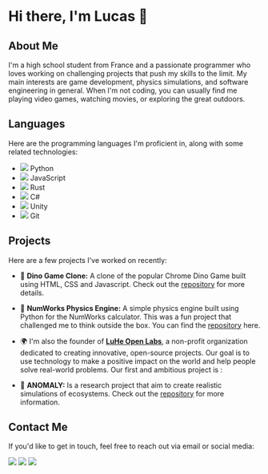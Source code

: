 # Hi there, I'm Lucas 👋

## About Me

I'm a high school student from France and a passionate programmer who loves working on challenging projects that push my skills to the limit. My main interests are game development, physics simulations, and software engineering in general. When I'm not coding, you can usually find me playing video games, watching movies, or exploring the great outdoors.

## Languages

Here are the programming languages I'm proficient in, along with some related technologies:


- <code><img src="https://img.icons8.com/color/20/000000/python.png"/></code> Python
- <code><img src="https://img.icons8.com/color/20/000000/javascript.png"/></code> JavaScript
- <code><img src="https://img.icons8.com/color/20/000000/rust-programming-language.png"/></code> Rust
- <code><img src="https://img.icons8.com/color/20/000000/c-sharp-logo-2.png"/></code> C#
- <code><img src="https://img.icons8.com/color/20/000000/unity.png"/></code> Unity
- <code><img src="https://img.icons8.com/color/20/000000/git.png"/></code> Git

## Projects

Here are a few projects I've worked on recently:

- 🦕 **Dino Game Clone:** A clone of the popular Chrome Dino Game built using HTML, CSS and Javascript. Check out the [repository](https://github.com/lheintzmann/DinoGame) for more details.

- 🧮 **NumWorks Physics Engine:** A simple physics engine built using Python for the NumWorks calculator. This was a fun project that challenged me to think outside the box. You can find the [repository](https://github.com/lheintzmann/Numworks-Physics-Engine) here.

- 🌍 I'm also the founder of [**LuHe Open Labs**](https://github.com/LuHe-Open-Labs), a non-profit organization dedicated to creating innovative, open-source projects. Our goal is to use technology to make a positive impact on the world and help people solve real-world problems. Our first and ambitious project is :

- 🚀 **ANOMALY:** Is a research project that aim to create realistic simulations of ecosystems. Check out the [repository](https://github.com/LuHe-Open-Labs/ANOMALY) for more information.

## Contact Me

If you'd like to get in touch, feel free to reach out via email or social media:

<code><a href="mailto:lheintzmann@disr.it"><img src="https://img.icons8.com/color/64/apple-mail.png"/></a></code>
<code><a href="https://www.linkedin.com/in/lheintzmann"><img src="https://img.icons8.com/color/64/linkedin.png"/></a></code>
<code><a href="https://discord.gg/yDN6qhuN"><img src="https://img.icons8.com/color/64/discord-new-logo.png"/></a></code>
